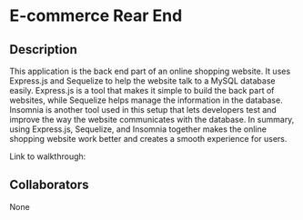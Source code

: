 # E-commerce Rear End

## Description

This application is the back end part of an online shopping website. It uses Express.js and Sequelize to help the website talk to a MySQL database easily. Express.js is a tool that makes it simple to build the back part of websites, while Sequelize helps manage the information in the database. Insomnia is another tool used in this setup that lets developers test and improve the way the website communicates with the database. In summary, using Express.js, Sequelize, and Insomnia together makes the online shopping website work better and creates a smooth experience for users.

Link to walkthrough:

## Collaborators

None
